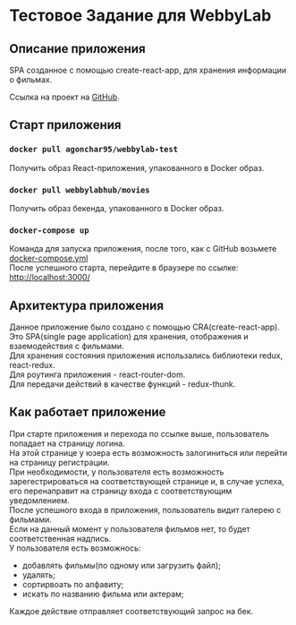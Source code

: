 # Тестовое Задание для WebbyLab

## Описание приложения

SPA созданное с помощью create-react-app, для хранения информации о фильмах.

Ссылка на проект на [GitHub](https://github.com/Arrysm/webbylab_test.git).

## Старт приложения

### `docker pull agonchar95/webbylab-test`

Получить образ React-приложения, упакованного в Docker образ.

### `docker pull webbylabhub/movies`

Получить образ бекенда, упакованного в Docker образ.

### `docker-compose up`

Команда для запуска приложения, после того, как с GitHub возьмете [docker-compose.yml](https://github.com/Arrysm/webbylab_test.git)  
После успешного старта, перейдите в браузере по ссылке: [http://localhost:3000/](http://localhost:3000/)

## Архитектура приложения

Данное приложение было создано с помощью CRA(create-react-app).  
Это SPA(single page application) для хранения, отображения и взаемодействия с фильмами.  
Для хранения состояния приложения использались библиотеки redux, react-redux.  
Для роутинга приложения - react-router-dom.  
Для передачи действий в качестве функций - redux-thunk.

## Как работает приложение

При старте приложения и перехода по ссылке выше, пользователь попадает  на страницу логина.\
На этой странице у юзера есть возможность залогиниться или перейти на страницу регистрации.  
При необходимости, у пользователя есть возможность зарегестрироваться на соответствующей странице и, в случае успеха, его перенаправит на страницу входа с соответствующим уведомлением.\
После успешного входа в приложения, пользователь видит галерею с фильмами. \
Если на данный момент у пользователя фильмов нет, то будет соответственная надпись. \
У пользователя есть возможнось: 

* добавлять фильмы(по одному или загрузить файл);  
* удалять; 
* сортирвоать по алфавиту;
* искать по названию фильма или актерам; 

Каждое действие отправляет соответствующий запрос на бек.  
  

